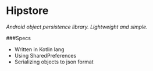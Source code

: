 # Hipstore
_Android object persistence library. Lightweight and simple._

###Specs
* Written in Kotlin lang
* Using SharedPreferences
* Serializing objects to json format
